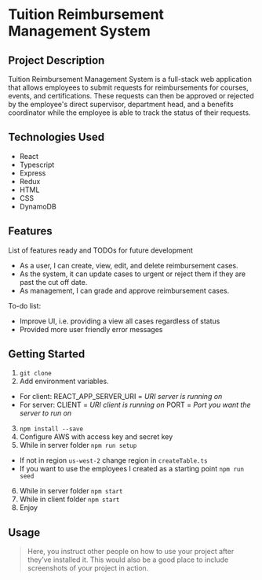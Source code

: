 # Tuition Reimbursement Management System

## Project Description

Tuition Reimbursement Management System is a full-stack web application that allows employees to submit requests for reimbursements for courses, events, and certifications. These requests can then be approved or rejected by the employee's direct supervisor, department head, and a benefits coordinator while the employee is able to track the status of their requests.

## Technologies Used

* React
* Typescript 
* Express
* Redux
* HTML
* CSS
* DynamoDB

## Features

List of features ready and TODOs for future development
* As a user, I can create, view, edit, and delete reimbursement cases.
* As the system, it can update cases to urgent or reject them if they are past the cut off date.
* As management, I can grade and approve reimbursement cases.

To-do list:
* Improve UI, i.e. providing a view all cases regardless of status
* Provided more user friendly error messages

## Getting Started
   
1. `git clone`
2. Add environment variables. 
  - For client: REACT_APP_SERVER_URI = *URI server is running on*
  - For server: CLIENT = *URI client is running on*
                PORT = *Port you want the server to run on*
3. `npm install --save`
4. Configure AWS with access key and secret key
5. While in server folder `npm run setup`
  - If not in region `us-west-2` change region in `createTable.ts`
  - If you want to use the employees I created as a starting point `npm run seed`
6. While in server folder `npm start`
7. While in client folder `npm start`
8. Enjoy

## Usage

> Here, you instruct other people on how to use your project after they’ve installed it. This would also be a good place to include screenshots of your project in action.

